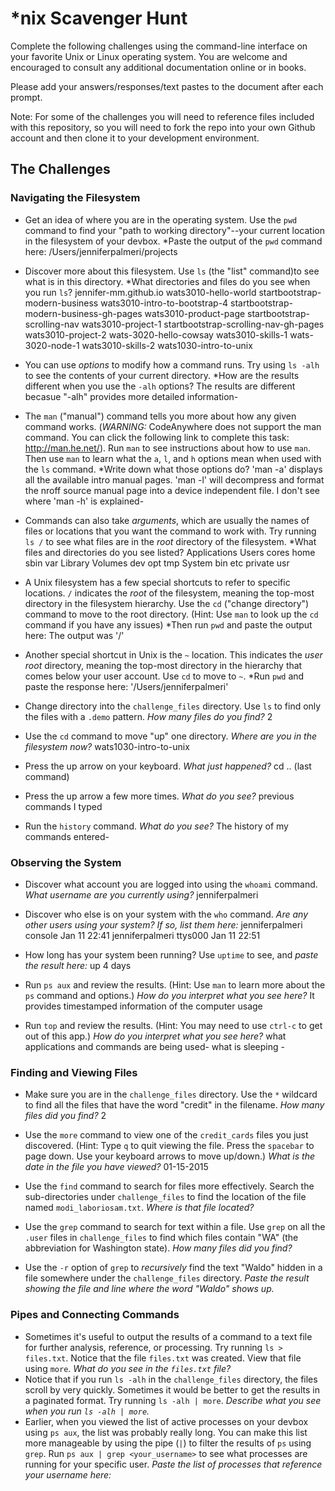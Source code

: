 # *nix Scavenger Hunt

Complete the following challenges using the command-line interface on your favorite
Unix or Linux operating system. You are welcome and encouraged to consult any
additional documentation online or in books.

Please add your answers/responses/text pastes to the document after each prompt.

Note: For some of the challenges you will need to reference files included with
this repository, so you will need to fork the repo into your own Github account
and then clone it to your development environment.

## The Challenges

### Navigating the Filesystem

* Get an idea of where you are in the operating system. Use the `pwd` command to find your "path to working directory"--your current location in the filesystem of your devbox. *Paste the output of the `pwd` command here: /Users/jenniferpalmeri/projects

* Discover more about this filesystem. Use `ls` (the "list" command)to see what is in this directory. *What directories and files do you see when you run `ls`? jennifer-mm.github.io			wats3010-hello-world
startbootstrap-modern-business		wats3010-intro-to-bootstrap-4
startbootstrap-modern-business-gh-pages	wats3010-product-page
startbootstrap-scrolling-nav		wats3010-project-1
startbootstrap-scrolling-nav-gh-pages	wats3010-project-2
wats-3020-hello-cowsay			wats3010-skills-1
wats-3020-node-1			wats3010-skills-2
wats1030-intro-to-unix

* You can use *options* to modify how a command runs. Try using `ls -alh` to see the contents of your current directory. *How are the results different when you use the `-alh` options?
The results are different becasue "-alh" provides more detailed information- 

* The `man` ("manual") command tells you more about how any given command works. (*WARNING:* CodeAnywhere does not support the man command. You can click the following link to complete this task: http://man.he.net/). Run `man` to see instructions about how to use `man`. Then use `man` to learn what the `a`, `l`, and `h` options mean when used with the `ls` command. *Write down what those options do? 'man -a' displays all the available intro manual pages. 'man -l' will decompress and format the nroff source manual page into a device independent file. I don't see where 'man -h' is explained-  


* Commands can also take *arguments*, which are usually the names of files or locations that you want the command to work with. Try running `ls /` to see what files are in the *root* directory of the filesystem. *What files and directories do you see listed? Applications	Users		cores		home		sbin		var
Library		Volumes		dev		opt		tmp
System		bin		etc		private		usr



* A Unix filesystem has a few special shortcuts to refer to specific locations. `/` indicates the *root* of the filesystem, meaning the top-most directory in the filesystem hierarchy. Use the `cd` ("change directory") command to move to the root directory. (Hint: Use `man` to look up the `cd` command if you have any issues) *Then run `pwd` and paste the output here: The output was '/'


* Another special shortcut in Unix is the `~` location. This indicates the *user root* directory, meaning the top-most directory in the hierarchy that comes below your user account. Use `cd` to move to `~`. *Run `pwd` and paste the response here: '/Users/jenniferpalmeri'

* Change directory into the `challenge_files` directory. Use `ls` to find only the files with a `.demo` pattern. *How many files do you find?* 2

* Use the `cd` command to move "up" one directory. *Where are you in the filesystem now?* wats1030-intro-to-unix

* Press the up arrow on your keyboard. *What just happened?* cd .. (last command)

* Press the up arrow a few more times. *What do you see?* previous commands I typed

* Run the `history` command. *What do you see?* The history of my commands entered-

### Observing the System

* Discover what account you are logged into using the `whoami` command. *What username are you currently using?* jenniferpalmeri

* Discover who else is on your system with the `who` command. *Are any other users using your system? If so, list them here:* jenniferpalmeri console  Jan 11 22:41 
jenniferpalmeri ttys000  Jan 11 22:51

* How long has your system been running? Use `uptime` to see, and *paste the result here:* up 4 days

* Run `ps aux` and review the results. (Hint: Use `man` to learn more about the `ps` command and options.) *How do you interpret what you see here?* It provides timestamped information of the computer usage

* Run `top` and review the results. (Hint: You may need to use `ctrl-c` to get out of this app.) *How do you interpret what you see here?* what applications and commands are being used- what is sleeping -

### Finding and Viewing Files

* Make sure you are in the `challenge_files` directory. Use the `*` wildcard to find all the files that have the word "credit" in the filename. *How many files did you find?*    2

* Use the `more` command to view one of the `credit_cards` files you just discovered. (Hint: Type `q` to quit viewing the file. Press the `spacebar` to page down. Use your keyboard arrows to move up/down.) *What is the date in the file you have viewed?*  01-15-2015

* Use the `find` command to search for files more effectively. Search the sub-directories under `challenge_files` to find the location of the file named `modi_laboriosam.txt`. *Where is that file located?* 


* Use the `grep` command to search for text within a file. Use `grep` on all the `.user` files in `challenge_files` to find which files contain "WA" (the abbreviation for Washington state). *How many files did you find?*

* Use the `-r` option of `grep` to *recursively* find the text "Waldo" hidden in a file somewhere under the `challenge_files` directory. *Paste the result showing the file and line where the word "Waldo" shows up.*

### Pipes and Connecting Commands

* Sometimes it's useful to output the results of a command to a text file for further analysis, reference, or processing. Try running `ls > files.txt`. Notice that the file `files.txt` was created. View that file using `more`. *What do you see in the `files.txt` file?*
* Notice that if you run `ls -alh` in the `challenge_files` directory, the files scroll by very quickly. Sometimes it would be better to get the results in a paginated format. Try running `ls -alh | more`. *Describe what you see when you run `ls -alh | more`.*
* Earlier, when you viewed the list of active processes on your devbox using `ps aux`, the list was probably really long. You can make this list more manageable by using the pipe (`|`) to filter the results of `ps` using `grep`. Run `ps aux | grep <your_username>` to see what processes are running for your specific user. *Paste the list of processes that reference your username here:*
